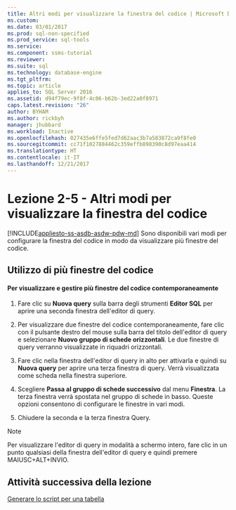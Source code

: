 ```yaml
---
title: Altri modi per visualizzare la finestra del codice | Microsoft Docs
ms.custom: 
ms.date: 03/01/2017
ms.prod: sql-non-specified
ms.prod_service: sql-tools
ms.service: 
ms.component: ssms-tutorial
ms.reviewer: 
ms.suite: sql
ms.technology: database-engine
ms.tgt_pltfrm: 
ms.topic: article
applies_to: SQL Server 2016
ms.assetid: d94f79ec-9f8f-4c06-b62b-3ed22a0f8971
caps.latest.revision: "26"
author: BYHAM
ms.author: rickbyh
manager: jhubbard
ms.workload: Inactive
ms.openlocfilehash: 027435e6ffe5fed7d62aac3b7a583872ca9f8fe0
ms.sourcegitcommit: cc71f1027884462c359effb898390c8d97eaa414
ms.translationtype: HT
ms.contentlocale: it-IT
ms.lasthandoff: 12/21/2017
---
```

# <a name="lesson-2-5---other-ways-of-viewing-the-code-window"></a>Lezione 2-5 - Altri modi per visualizzare la finestra del codice
[!INCLUDE[appliesto-ss-asdb-asdw-pdw-md](../../includes/appliesto-ss-asdb-asdw-pdw-md.md)] Sono disponibili vari modi per configurare la finestra del codice in modo da visualizzare più finestre del codice.  
  
## <a name="using-multiple-code-windows"></a>Utilizzo di più finestre del codice  
  
#### <a name="to-view-and-manipulate-multiple-code-windows-at-once"></a>Per visualizzare e gestire più finestre del codice contemporaneamente  
  
1.  Fare clic su **Nuova query** sulla barra degli strumenti **Editor SQL** per aprire una seconda finestra dell'editor di query.  
  
2.  Per visualizzare due finestre del codice contemporaneamente, fare clic con il pulsante destro del mouse sulla barra del titolo dell'editor di query e selezionare **Nuovo gruppo di schede orizzontali**. Le due finestre di query verranno visualizzate in riquadri orizzontali.  
  
3.  Fare clic nella finestra dell'editor di query in alto per attivarla e quindi su **Nuova query** per aprire una terza finestra di query. Verrà visualizzata come scheda nella finestra superiore.  
  
4.  Scegliere **Passa al gruppo di schede successivo** dal menu **Finestra**. La terza finestra verrà spostata nel gruppo di schede in basso. Queste opzioni consentono di configurare le finestre in vari modi.  
  
5.  Chiudere la seconda e la terza finestra Query.  
  
> [!NOTE]  
> Per visualizzare l'editor di query in modalità a schermo intero, fare clic in un punto qualsiasi della finestra dell'editor di query e quindi premere MAIUSC+ALT+INVIO.  
  
## <a name="next-task-in-lesson"></a>Attività successiva della lezione  
[Generare lo script per una tabella](../../tools/sql-server-management-studio/lesson-2-6-script-a-table.md)  
  
  
  
